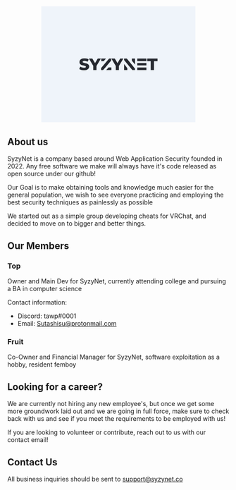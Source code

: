 
<p align="center">
  <img src="assets/inverse.png" width="350" title="SyzyNet Logo">
</p>



## About us
SyzyNet is a company based around Web Application Security founded in 2022. Any free software we make will always have it's code released as open source under our github!

Our Goal is to make obtaining tools and knowledge much easier for the general population, we wish to see everyone practicing and employing the best security techniques as painlessly as possible

We started out as a simple group developing cheats for VRChat, and decided to move on to bigger and better things.

## Our Members

### Top
Owner and Main Dev for SyzyNet, currently attending college and pursuing a BA in computer science

Contact information: 
 - Discord: tawp#0001
 - Email: Sutashisu@protonmail.com

### Fruit
Co-Owner and Financial Manager for SyzyNet, software exploitation as a hobby, resident femboy

## Looking for a career?
We are currently not hiring any new employee's, but once we get some more groundwork laid out and we are going in full force, make sure to check back with us and see if you meet the requirements to be employed with us!

If you are looking to volunteer or contribute, reach out to us with our contact email!

## Contact Us

All business inquiries should be sent to support@syzynet.co


